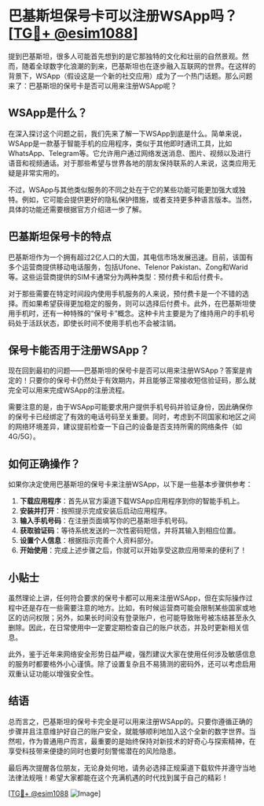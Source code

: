 # 巴基斯坦保号卡可以注册WSApp吗？[[TG💪+ @esim1088](https://t.me/s/esim1088)]

提到巴基斯坦，很多人可能首先想到的是它那独特的文化和壮丽的自然景观。然而，随着全球数字化浪潮的到来，巴基斯坦也在逐步融入互联网的世界。在这样的背景下，WSApp（假设这是一个新的社交应用）成为了一个热门话题。那么问题来了：巴基斯坦的保号卡是否可以用来注册WSApp呢？

## WSApp是什么？

在深入探讨这个问题之前，我们先来了解一下WSApp到底是什么。简单来说，WSApp是一款基于智能手机的应用程序，类似于其他即时通讯工具，比如WhatsApp、Telegram等。它允许用户通过网络发送消息、图片、视频以及进行语音和视频通话。对于那些希望与世界各地的朋友保持联系的人来说，这类应用无疑是非常实用的。

不过，WSApp与其他类似服务的不同之处在于它的某些功能可能更加强大或独特。例如，它可能会提供更好的隐私保护措施，或者支持更多种语言版本。当然，具体的功能还需要根据官方介绍进一步了解。

## 巴基斯坦保号卡的特点

巴基斯坦作为一个拥有超过2亿人口的大国，其电信市场发展迅速。目前，该国有多个运营商提供移动电话服务，包括Ufone、Telenor Pakistan、Zong和Warid等。这些运营商提供的SIM卡通常分为两种类型：预付费卡和后付费卡。

对于那些需要在特定时间段内使用手机服务的人来说，预付费卡是一个不错的选择。而如果希望获得更加稳定的服务，则可以选择后付费卡。此外，在巴基斯坦使用手机时，还有一种特殊的“保号卡”概念。这种卡片主要是为了维持用户的手机号码处于活跃状态，即使长时间不使用手机也不会被注销。

## 保号卡能否用于注册WSApp？

现在回到最初的问题——巴基斯坦的保号卡是否可以用来注册WSApp？答案是肯定的！只要你的保号卡仍然处于有效期内，并且能够正常接收短信验证码，那么就完全可以用来完成WSApp的注册流程。

需要注意的是，由于WSApp可能要求用户提供手机号码并验证身份，因此确保你的保号卡已经绑定了有效的电话号码至关重要。同时，考虑到不同国家和地区之间的网络环境差异，建议提前检查一下自己的设备是否支持所需的网络条件（如4G/5G）。

## 如何正确操作？

如果你决定使用巴基斯坦的保号卡来注册WSApp，以下是一些基本步骤供参考：

1. **下载应用程序**：首先从官方渠道下载WSApp应用程序到你的智能手机上。
2. **安装并打开**：按照提示完成安装后启动应用程序。
3. **输入手机号码**：在注册页面填写你的巴基斯坦手机号码。
4. **获取验证码**：等待系统发送的一次性密码短信，并将其输入到相应位置。
5. **设置个人信息**：根据指示完善个人资料部分。
6. **开始使用**：完成上述步骤之后，你就可以开始享受这款应用带来的便利了！

## 小贴士

虽然理论上讲，任何符合要求的保号卡都可以用来注册WSApp，但在实际操作过程中还是存在一些需要注意的地方。比如，有时候运营商可能会限制某些国家或地区的访问权限；另外，如果长时间没有登录账户，也可能导致账号被冻结甚至永久删除。因此，在日常使用中一定要定期检查自己的账户状态，并及时更新相关信息。

此外，鉴于近年来网络安全形势日益严峻，强烈建议大家在使用任何涉及敏感信息的服务时都要格外小心谨慎。除了设置复杂且不易猜测的密码外，还可以考虑启用双重认证功能以增强安全性。

## 结语

总而言之，巴基斯坦的保号卡完全是可以用来注册WSApp的。只要你遵循正确的步骤并且注意维护好自己的账户安全，就能够顺利地加入这个全新的数字世界。当然啦，作为普通用户而言，最重要的是始终保持对新技术的好奇心与探索精神，在享受科技带来便捷的同时也要时刻警惕潜在的风险隐患。

最后再次提醒各位朋友，无论身处何地，请务必选择正规渠道下载软件并遵守当地法律法规哦！希望大家都能在这个充满机遇的时代找到属于自己的精彩！

[[TG💪+ @esim1088](https://t.me/s/esim1088) ![Image](https://i.postimg.cc/4NQfJmqS/Snipaste-2025-05-13-00-14-12.png)]
